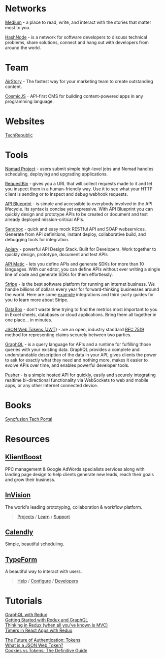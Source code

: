 # Networks

[Medium](https://medium.com/) - a place to read, write, and interact with the stories that matter most to you.

[HashNode](https://hashnode.com/) - is a network for software developers to discuss technical problems, share solutions, connect and hang out with developers from around the world.

# Team

[AirStory](http://www.airstory.co/) - The fastest way for your marketing team to create outstanding content.

[CosmicJS](https://cosmicjs.com) - API-first CMS for building content-powered apps in any programming language.

# Websites

[TechRepublic](http://www.techrepublic.com/)

# Tools

[Nomad Project](https://www.nomadproject.io/) - users submit simple high-level jobs and Nomad handles scheduling, deploying and upgrading applications.

[RequestBin](http://requestb.in/) - gives you a URL that will collect requests made to it and let you inspect them in a human-friendly way. Use it to see what your HTTP client is sending or to inspect and debug webhook requests.

[API Blueprint](https://apiblueprint.org/) - is simple and accessible to everybody involved in the API lifecycle. Its syntax is concise yet expressive. With API Blueprint you can quickly design and prototype APIs to be created or document and test already deployed mission-critical APIs.

[Sandbox](https://getsandbox.com/) - quick and easy mock RESTful API and SOAP webservices. Generate from API definitions,
instant deploy, collaborative build, and debugging tools for integration.

[Apiary](https://apiary.io/) - powerful API Design Stack. Built for Developers.
Work together to quickly design, prototype, document and test APIs

[API Matic](https://apimatic.io/) - lets you define APIs and generate SDKs for more than 10 languages. With our editor, you can define APIs without ever writing a single line of code and generate SDKs for them effortlessly.

[Stripe](https://stripe.com/) - is the best software platform for running an internet business. We handle billions of dollars every year for forward-thinking businesses around the world. Here are some [example](https://stripe.com/docs/examples) integrations and third-party guides for you to learn more about Stripe.

[DataBox](https://databox.com/) - don't waste time trying to find the metrics most important to you in Excel sheets, databases or cloud applications. Bring them all together in one place... in minutes.

[JSON Web Tokens (JWT)](https://jwt.io/) - are an open, industry standard [RFC 7519](https://tools.ietf.org/html/rfc7519) method for representing claims securely between two parties.

[GraphQL](http://graphql.org/) - is a query language for APIs and a runtime for fulfilling those queries with your existing data. GraphQL provides a complete and understandable description of the data in your API, gives clients the power to ask for exactly what they need and nothing more, makes it easier to evolve APIs over time, and enables powerful developer tools.

[Pusher](https://pusher.com/) - is a simple hosted API for quickly, easily and securely integrating realtime bi-directional functionality via WebSockets to web and mobile apps, or any other Internet connected device.

# Books
[Syncfusion Tech Portal](https://www.syncfusion.com/resources/techportal)

# Resources

## [KlientBoost](https://klientboost.com/)
PPC management & Google AdWords specialists services along with landing page design to help clients generate new leads, reach their goals and grow their business.

## [InVision](https://invisionapp.com)
The world's leading prototyping, collaboration & workflow platform.<br />
> [Projects](https://projects.invisionapp.com) / [Learn](https://projects.invisionapp.com/d/main#/learn) / [Support](https://support.invisionapp.com/hc/en-us)
 

## [Calendly](https://calendly.com)
Simple, beautiful scheduling.

## [TypeForm](https://www.typeform.com/) 
A beautiful way to interact with users.<br />
> [Help](https://www.typeform.com/help/) / [Configure](https://www.typeform.com/help/category/configure/) / [Developers](https://www.typeform.com/help/category/developers/)



# Tutorials
[GraphQL with Redux](https://blog.pusher.com/graphql-with-redux/)<br />
[Getting Started with Redux and GraphQL](https://medium.com/@thisbejim/getting-started-with-redux-and-graphql-8384b3b25c56#.u3gs3vjke)<br />
[Thinking in Redux (when all you’ve known is MVC)](https://hackernoon.com/thinking-in-redux-when-all-youve-known-is-mvc-c78a74d35133#.gfzr8pvxc)<br />
[Timers in React Apps with Redux](https://medium.com/@machadogj/timers-in-react-with-redux-apps-9a5a722162e8#.194y4hx44)<br />

[The Future of Authentication: Tokens](https://medium.com/composui/the-future-of-authentication-tokens-d2c52b210df3#.4sdz7051w)<br />
[What is a JSON Web Token?](https://medium.com/myplanet-musings/what-is-a-json-web-token-2193f383e963#.wemolmnxz)<br />
[Cookies vs Tokens: The Definitive Guide](https://auth0.com/blog/cookies-vs-tokens-definitive-guide/?utm_source=medium&utm_medium=sc&utm_campaign=cookies_vs_tokens)<br />
